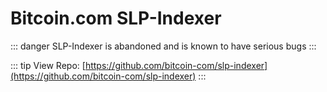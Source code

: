 # Bitcoin.com SLP-Indexer

::: danger
SLP-Indexer is abandoned and is known to have serious bugs
:::


::: tip View Repo:
[https://github.com/bitcoin-com/slp-indexer](https://github.com/bitcoin-com/slp-indexer)
:::
